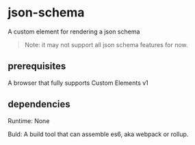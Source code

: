 # json-schema

A custom element for rendering a json schema

> Note: it may not support all json schema features for now.

## prerequisites

A browser that fully supports Custom Elements v1

## dependencies

Runtime: None

Buld: A build tool that can assemble es6, aka webpack or rollup.